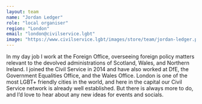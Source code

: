 ```yaml
---
layout: team
name: "Jordan Ledger"
role: "local organiser"
region: "London"
email: "london@civilservice.lgbt"
image: "https://www.civilservice.lgbt/images/store/team/jordan-ledger.png"
---
```


In my day job I work at the Foreign Office, overseeing foreign policy matters relevant to the devolved administrations of Scotland, Wales, and Northern Ireland. I joined the Civil Service in 2014 and have also worked at DfE, the Government Equalities Office, and the Wales Office. London is one of the most LGBT+ friendly cities in the world, and here in the capital our Civil Service network is already well established. But there is always more to do, and I’d love to hear about any new ideas for events and socials.

